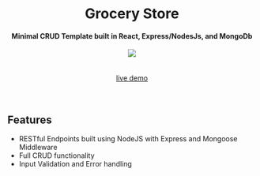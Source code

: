<div>
<h1 align="center"> Grocery Store </h1>
<h4 align="center"> Minimal CRUD Template built in React, Express/NodesJs, and MongoDb </h4>
</div>

<div align="center"><img src="https://skills.thijs.gg/icons?i=mongodb,mysql,express,react,nodejs"/></div>

</br>
</br>
<div align="center"><a align="center" href="https://nicholas-zarate.github.io/grocery-store/"> live demo </a> </div>
</br>
</br>





## Features

- RESTful Endpoints built using NodeJS with Express and Mongoose Middleware
- Full CRUD functionality
- Input Validation and Error handling 
